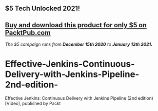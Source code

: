 ## $5 Tech Unlocked 2021!
[Buy and download this product for only $5 on PacktPub.com](https://www.packtpub.com/)
-----
*The $5 campaign         runs from __December 15th 2020__ to __January 13th 2021.__*

# Effective-Jenkins-Continuous-Delivery-with-Jenkins-Pipeline-2nd-edition-
Effective Jenkins: Continuous Delivery with Jenkins Pipeline (2nd edition) [Video], published by Packt
